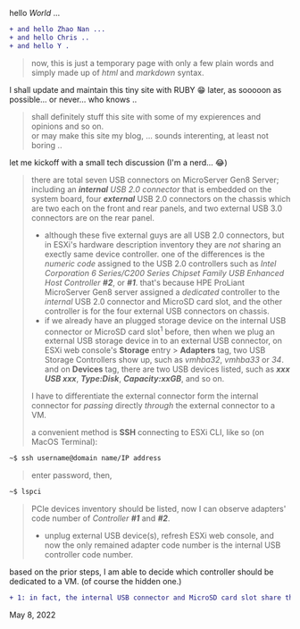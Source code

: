 hello *World* ...
````diff
+ and hello Zhao Nan ...
+ and hello Chris ..
+ and hello Y .
````
>now, this is just a temporary page with only a few plain words and simply made up of *html* and *markdown* syntax.

I shall update and maintain this tiny site with RUBY 😁 later, as sooooon as possible... or never... who knows ..

> shall definitely stuff this site with some of my expierences and opinions and so on.<br>
or may make this site my blog, ... sounds interenting, at least not boring ..

let me kickoff with a small tech discussion (I'm a nerd... 😂)


> there are total seven USB connectors on MicroServer Gen8 Server; including an ***internal** USB 2.0 connector* that is embedded on the system board, four ***external*** USB 2.0 connectors on the chassis which are two each on the front and rear panels, and two external USB 3.0 connectors are on the rear panel.
>  + although these five external guys are all USB 2.0 connectors, but in ESXi's hardware description inventory they are *not* sharing an exectly same device controller. one of the differences is the *numeric code* assigned to the USB 2.0 controllers such as *Intel Corporation 6 Series/C200 Series Chipset Family USB Enhanced Host Controller **#2***, or ***#1***. that's because HPE ProLiant MicroServer Gen8 server assigned a *dedicated* controller to the *internal* USB  2.0 connector and MicroSD card slot, and the other controller is for the four external USB connectors on chassis.
>  + if we already have an plugged storage device on the internal USB connector or MicroSD card slot<sup>1</sup> before, then when we plug an external USB storage device in to an external USB connector, on ESXi web console's **Storage** entry > **Adapters** tag, two USB Storage Controllers show up, such as *vmhba32*, *vmhba33* or *34*. and on **Devices** tag, there are two USB devices listed, such as ***xxx USB xxx***, ***Type:Disk***, ***Capacity:xxGB***, and so on.<br>
>  
> I have to differentiate the external connector form the internal connector for *passing* directly *through* the external connector to a VM.<br>
> 
> a convenient method is **SSH** connecting to ESXi CLI, like so (on MacOS Terminal):
````diff
~$ ssh username@domain name/IP address
````
> enter password, then,
````diff
~$ lspci
````
> PCIe devices inventory should be listed, now I can observe adapters' code number of *Controller **#1*** and ***#2***.
>  + unplug external USB device(s), refresh ESXi web console, and now the only remained adapter code number is the internal USB controller code number.

based on the prior steps, I am able to decide which controller should be dedicated to a VM. (of course the hidden one.)


````diff
+ 1: in fact, the internal USB connector and MicroSD card slot share the same USB controllor
````


May 8, 2022
